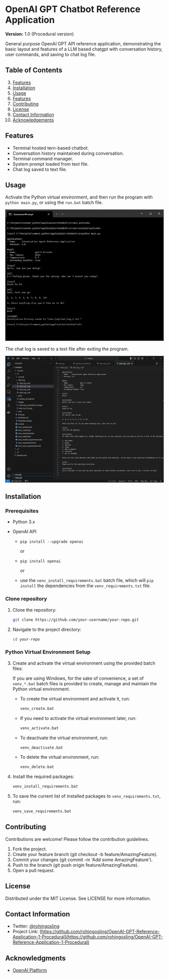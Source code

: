 # OpenAI GPT Chatbot Reference Application
**Version:** 1.0 (Procedural version)

General purpose OpenAI GPT API reference application, demonstrating the basic layout and features of a LLM based chatgpt with conversation history, user commands, and saving to chat log file.

## Table of Contents
3. [Features](#features)
2. [Installation](#installation)
3. [Usage](#usage)
4. [Features](#features)
5. [Contributing](#contributing)
6. [License](#license)
7. [Contact Information](#contact-information)
8. [Acknowledgements](#acknowledgements)

## Features
- Terminal hosted tern-based chatbot. 
- Conversation history maintained during conversation.
- Terminal command manager.
- System prompt loaded from text file. 
- Chat log saved to text file.

## Usage

Activate the Python virtual environment, and then run the program with `python main.py`, or using the `run.bat` batch file. 

![test_run_01.png](images/test_run_01.png)

The chat log is saved to a text file after exiting the program.

![chat_log_screenshot_01.png](images/chat_log_screenshot_01.png)


## Installation

### Prerequisites

- Python 3.x
- OpenAI API
  
  - `pip install --upgrade openai`
  
    or

  - `pip install openai`

    or
    
  - use the `venv_install_requirements.bat` batch file, which will `pip install` the dependencies from the `venv_requirements.txt` file. 

### Clone repository

1. Clone the repository:
    ```sh
    git clone https://github.com/your-username/your-repo.git
    ```

2. Navigate to the project directory:
    ```sh
    cd your-repo
    ```

### Python Virtual Environment Setup

3. Create and activate the virtual environment using the provided batch files:

   If you are using Windows, for the sake of convenience, a set of `venv_*.bat` batch files is provided to create, manage and maintain the Python virtual environment.

    - To create the virtual environment and activate it, run:
      ```sh
      venv_create.bat
      ```
    - If you need to activate the virtual environment later, run:
      ```sh
      venv_activate.bat
      ```
    - To deactivate the virtual environment, run:
      ```sh
      venv_deactivate.bat
      ```
    - To delete the virtual environment, run:
      ```sh
      venv_delete.bat
      ```

4. Install the required packages:
    ```sh
    venv_install_requirements.bat
    ```

5. To save the current list of installed packages to `venv_requirements.txt`, run:
    ```sh
    venv_save_requirements.bat
    ```
## Contributing
Contributions are welcome! Please follow the contribution guidelines.
1. Fork the project.
2. Create your feature branch (git checkout -b feature/AmazingFeature).
3. Commit your changes (git commit -m 'Add some AmazingFeature').
4. Push to the branch (git push origin feature/AmazingFeature).
5. Open a pull request.

## License
Distributed under the MIT License. See LICENSE for more information.

## Contact Information
- Twitter: [@rohingosling](https://x.com/rohingosling)
- Project Link: [https://github.com/rohingosling/OpenAI-GPT-Reference-Application-1-Procedural](https://github.com/rohingosling/OpenAI-GPT-Reference-Application-1-Procedural)

## Acknowledgments
- [OpenAI Platform](https://platform.openai.com/docs/overview)
